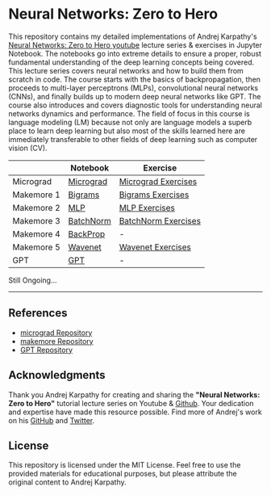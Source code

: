 # Neural Networks: Zero to Hero


This repository contains my detailed implementations of Andrej Karpathy's [Neural Networks: Zero to Hero youtube](https://www.youtube.com/playlist?list=PLAqhIrjkxbuWI23v9cThsA9GvCAUhRvKZ) lecture series & exercises in Jupyter Notebook. The notebooks go into extreme details to ensure a proper, robust fundamental understanding of the deep learning concepts being covered. This lecture series covers neural networks and how to build them from scratch in code. The course starts with the basics of backpropagation, then proceeds to multi-layer perceptrons (MLPs), convolutional neural networks (CNNs), and finally builds up to modern deep neural networks like GPT. The course also introduces and covers diagnostic tools for understanding neural networks dynamics and performance. The field of focus in this course is language modeling (LM) because not only are language models a superb place to learn deep learning but also most of the skills learned here are immediately transferable to other fields of deep learning such as computer vision (CV).



|  | Notebook | Exercise 
| --- | --- | --- 
| Micrograd | [Micrograd](https://github.com/chizkidd/Karpathy-Neural-Networks-Zero-to-Hero/blob/main/001_micrograd/micrograd.ipynb) | [Micrograd Exercises](https://github.com/chizkidd/Karpathy-Neural-Networks-Zero-to-Hero/blob/main/001_micrograd/micrograd_exercises.ipynb) 
| Makemore 1 | [Bigrams](https://github.com/chizkidd/Karpathy-Neural-Networks-Zero-to-Hero/blob/main/002_makemore_Bigrams/makemore_Bigrams.ipynb) | [Bigrams Exercises](https://github.com/chizkidd/Karpathy-Neural-Networks-Zero-to-Hero/blob/main/002_makemore_Bigrams/bigram_exercises.ipynb)
| Makemore 2 | [MLP](https://github.com/chizkidd/Karpathy-Neural-Networks-Zero-to-Hero/blob/main/003_makemore_MLP/makemore_MLP.ipynb) | [MLP Exercises](https://github.com/chizkidd/Karpathy-Neural-Networks-Zero-to-Hero/blob/main/003_makemore_MLP/MLP_exercises.ipynb) 
| Makemore 3 | [BatchNorm](https://github.com/chizkidd/Karpathy-Neural-Networks-Zero-to-Hero/blob/main/004_makemore_BatchNorm/makemore_BatchNorm.ipynb) | [BatchNorm Exercises](https://github.com/chizkidd/Karpathy-Neural-Networks-Zero-to-Hero/blob/main/004_makemore_BatchNorm/BatchNorm_exercises.ipynb) 
| Makemore 4 | [BackProp](https://github.com/chizkidd/Karpathy-Neural-Networks-Zero-to-Hero/blob/main/005_makemore_BackpropNinja/makemore_Backprop.ipynb) | - 
| Makemore 5 | [Wavenet](https://github.com/chizkidd/Karpathy-Neural-Networks-Zero-to-Hero/blob/main/006_makemore_WaveNet/makemore_WaveNet.ipynb) | [Wavenet Exercises](https://github.com/chizkidd/Karpathy-Neural-Networks-Zero-to-Hero/blob/main/006_makemore_WaveNet/WaveNet_Exercises.ipynb)
| GPT | [GPT](https://github.com/chizkidd/Karpathy-Neural-Networks-Zero-to-Hero/blob/main/007_GPT/gpt.ipynb) | -

Still Ongoing... 

-----

## References

- [micrograd Repository](https://github.com/karpathy/micrograd)
- [makemore Repository](https://github.com/karpathy/makemore)
- [GPT Repository](https://github.com/karpathy/ng-video-lecture)

## Acknowledgments

Thank you Andrej Karpathy for creating and sharing the **"Neural Networks: Zero to Hero"** tutorial lecture series on Youtube & [Github](https://github.com/karpathy/nn-zero-to-hero/tree/master). Your dedication and expertise have made this resource possible. Find more of Andrej's work on his [GitHub](https://github.com/karpathy) and [Twitter](https://x.com/karpathy).

## License

This repository is licensed under the MIT License. Feel free to use the provided materials for educational purposes, but please attribute the original content to Andrej Karpathy.

